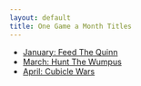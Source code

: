 ```yaml
---
layout: default
title: One Game a Month Titles
---
```


<ul>
  <li><a href="/games/feed_the_quinn/index.html">January: Feed The Quinn</a></li>
  <li><a href="/games/HuntTheWumpus.zip">March: Hunt The Wumpus</a></li>
  <li><a href="/games/cubicleWars/cubicleWars.html">April: Cubicle Wars</a></li>
</ul>

